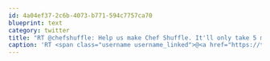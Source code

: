 ```yaml
---
id: 4a04ef37-2c6b-4073-b771-594c7757ca70
blueprint: text
category: twitter
title: "RT @chefshuffle: Help us make Chef Shuffle. It'll only take 5 minutes, we promise. We appreciate your time. #swokanagan http://t.co/k0e6 ..."
caption: 'RT <span class="username username_linked">@<a href="https://twitter.com/chefshuffle" title="Chef Shuffle">chefshuffle</a></span>: Help us make Chef Shuffle. It''ll only take 5 minutes, we promise. We appreciate your time. <span class="hashtag hashtag_local">#<a href="http://tweettemp.darylchymko.ca/?tag=swokanagan">swokanagan</a> http://t.co/k0e6 ...'
---
```

